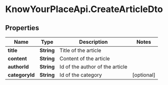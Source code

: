 # KnowYourPlaceApi.CreateArticleDto

## Properties
Name | Type | Description | Notes
------------ | ------------- | ------------- | -------------
**title** | **String** | Title of the article | 
**content** | **String** | Content of the article | 
**authorId** | **String** | Id of the author of the article | 
**categoryId** | **String** | Id of the category | [optional] 
